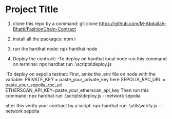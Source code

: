# Project Title

1. clone this repo by a command:
   git clone https://github.com/M-Abdullah-Bhatti/FashionChain-Contract

2. install all the packages:
   npm i

3. run the hardhat node:
   npx hardhat node

4. Deploy the contract:
   -To deploy on hardhat local node run this command on terminal: npx hardhat run .\scripts\deploy.js

-To deploy on sepolia testnet:
First, amke the .env file on node with the variable:
PRIVATE_KEY = paste_your_private_key here
SEPOLIA_RPC_URL = paste_your_sepolia_rpc_url
ETHERSCAN_API_KEY=paste_your_etherscan_api_key
Then run this command:
npx hardhat run .\scripts\deploy.js --network sepolia

after this verify your contract by a script:
npx hardhat run .\utils\verify.js --network sepolia

